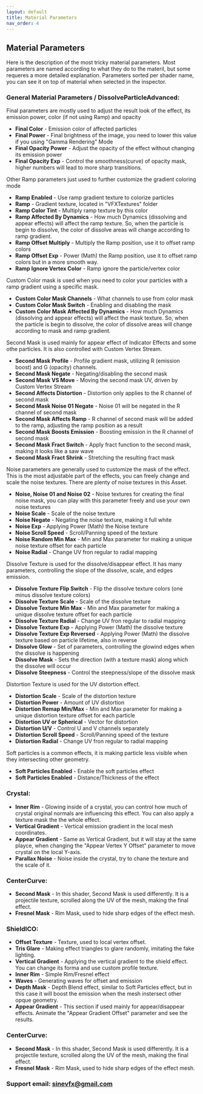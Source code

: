 ```yaml
---
layout: default
title: Material Parameters
nav_order: 4
---
```


## Material Parameters

Here is the description of the most tricky material parameters. Most parameters are named according to what they do to the materil, but some requeres a more detailed explanation. Parameters sorted per shader name, you can see it on top of material when selected in the inspector.

### General Material Parameters / DissolveParticleAdvanced:


Final parameters are mostly used to adjust the result look of the effect, its emission power, color (if not using Ramp) and opacity

* **Final Color** - Emission color of affected particles
* **Final Power** - Final brightness of the image, you need to lower this value if you using "Gamma Rendering" Mode
* **Final Opacity Power** - Adjust the opacity of the effect without changing its emission power
* **Final Opacity Exp** - Control the smoothness(curve) of opacity mask, higher numbers will lead to more sharp transitions.


Other Ramp parameters just used to further customize the gradient coloring mode

* **Ramp Enabled** - Use ramp gradient texture to colorize particles
* **Ramp** - Gradient texture, located in "VFXTextures" folder
* **Ramp Color Tint** - Multiply ramp texture by this color
* **Ramp Affected By Dynamics** - How much Dynamics (dissolving and appear effects) will affect the ramp texture. So, when the particle is begin to dissolve, the color of dissolve areas will change according to ramp gradient.
* **Ramp Offset Multiply** - Multiply the Ramp position, use it to offset ramp colors
* **Ramp Offset Exp** - Power (Math) the Ramp position, use it to offset ramp colors but in a more smooth way.
* **Ramp Ignore Vertex Color** - Ramp ignore the particle/vertex color


Custom Color mask is used when you need to color your particles with a ramp gradient using a specific mask.

* **Custom Color Mask Channels** - What channels to use from color mask
* **Custom Color Mask Switch** - Enabling and disabling the mask
* **Custom Color Mask Affected By Dynamics** - How much Dynamics (dissolving and appear effects) will affect the mask texture. So, when the particle is begin to dissolve, the color of dissolve areas will change according to mask and ramp gradient.


Second Mask is used mainly for appear effect of Indicator Effects and some othe particles. It is also controlled with Custom Vertex Stream.

* **Second Mask Profile** - Profile gradient mask, utilizing R (emission boost) and G (opacity) channels.
* **Second Mask Negate** - Negating/disabling the second mask
* **Second Mask VS Move** - Moving the second mask UV, driven by Custom Vertex Stream
* **Second Affects Distortion** - Distortion only applies to the R channel of second mask
* **Second Mask Noise 01 Negate** - Noise 01 will be negated in the R channel of second mask
* **Second Mask Affects Ramp** - R channel of second mask will be added to the ramp, adjusting the ramp position as a result
* **Second Mask Boosts Emission** - Boosting emission in the R channel of second mask
* **Second Mask Fract Switch** - Apply fract function to the second mask, making it looks like a saw wave
* **Second Mask Fract Shrink** - Stretching the resulting fract mask


Noise parameters are generally used to customize the mask of the effect. This is the most adjustable part of the effects, you can freely change and scale the noise textures. There are plenty of noise textures in this Asset.

* **Noise, Noise 01 and Noise 02** - Noise textures for creating the final noise mask, you can play with this parameter freely and use your own noise textures
* **Noise Scale** - Scale of the noise texture
* **Noise Negate** - Negating the noise texture, making it full white
* **Noise Exp** - Applying Power (Math) the Noise texture
* **Noise Scroll Speed** - Scroll/Panning speed of the texture
* **Noise Random Min Max** - Min and Max parameter for making a unique noise texture offset for each particle
* **Noise Radial** - Change UV fron regular to radial mapping


Dissolve Texture is used for the dissolve/disappear effect. It has many parameters, controlling the slope of the dissolve, scale, and edges emission.

* **Dissolve Texture Flip Switch** - Flip the dissolve texture colors (one minus dissolve texture colors)
* **Dissolve Texture Scale** - Scale of the dissolve texture
* **Dissolve Texture Min Max** - Min and Max parameter for making a unique dissolve texture offset for each particle
* **Dissolve Texture Radial** - Change UV fron regular to radial mapping
* **Dissolve Texture Exp** - Applying Power (Math) the dissolve texture
* **Dissolve Texture Exp Reversed** - Applying Power (Math) the dissolve texture based on particle lifetime, also in reverse
* **Dissolve Glow** - Set of parameters, controlling the glowind edges when the dissolve is happening
* **Dissolve Mask** - Sets the direction (with a texture mask) along which the dissolve will occur
* **Dissolve Steepness** - Control the steepness/slope of the dissolve mask


Distortion Texture is used for the UV distortion effect.

* **Distortion Scale** - Scale of the distortion texture
* **Distortion Power** - Amount of UV distortion
* **Distortion Remap Min/Max** - Min and Max parameter for making a unique distortion texture offset for each particle
* **Distortion UV or Spherical** - Vector for distortion
* **Distortion U/V** - Control U and V channels separately
* **Distortion Scroll Speed** - Scroll/Panning speed of the texture
* **Distortion Radial** - Change UV fron regular to radial mapping


Soft particles is a common effects, it is making particle less visible when they intersecting other geometry.

* **Soft Particles Enabled** - Enable the soft particles effect
* **Soft Particles Enabled** - Distance/Thickness of the effect


### Crystal:

* **Inner Rim** - Glowing inside of a crystal, you can control how much of crystal original normals are influencing this effect. You can also apply a texture mask the the whole effect.
* **Vertical Gradient** - Vertical emission gradient in the local mesh coordinates.
* **Appear Gradient** - Same as Vertical Gradient, but it will stay at the same playce, when changing the "Appear Vertex Y Offset" parameter to move crystal on the local Y-axis.
* **Parallax Noise** - Noise inside the crystal, try to chane the texture and the scale of it.


### CenterCurve:

* **Second Mask** - In this shader, Second Mask is used differently. It is a projectile texture, scrolled along the UV of the mesh, making the final effect.
* **Fresnel Mask** - Rim Mask, used to hide sharp edges of the effect mesh.


### ShieldICO:

* **Offset Texture** - Texture, used to local vertex offset.
* **Tris Glare** - Making effect triangles to glare randomly, imitating the fake lighting.
* **Vertical Gradient** - Applying the vertical gradient to the shield effect. You can change its forma and use custom profile texture.
* **Inner Rim** - Simple Rim/Fresnel effect
* **Waves** - Generating waves for offset and emission
* **Depth Mask** - Depth Blend effect, similar to Soft Particles effect, but in this case it will boost the emission when the mesh instersect other opque geometry.
* **Appear Gradient** - This section if used mainly for appear/disappear effects. Animate the "Appear Gradient Offset" parameter and see the results.


### CenterCurve:

* **Second Mask** - In this shader, Second Mask is used differently. It is a projectile texture, scrolled along the UV of the mesh, making the final effect.
* **Fresnel Mask** - Rim Mask, used to hide sharp edges of the effect mesh.



### Support email: sinevfx@gmail.com
